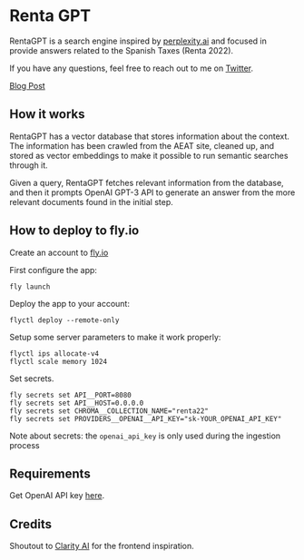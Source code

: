 # Renta GPT

RentaGPT is a search engine inspired by [perplexity.ai](https://www.perplexity.ai/) and focused in provide answers
related to the Spanish Taxes (Renta 2022).

If you have any questions, feel free to reach out to me on [Twitter](https://twitter.com/mpuig).

[Blog Post](https://medium.com/@mpuig/developing-rentagpt-a-search-bot-for-taxes-using-langchain-chroma-and-openai-gpt-c9c56c508a62)

## How it works

RentaGPT has a vector database that stores information about the context.
The information has been crawled from the AEAT site, cleaned up, and stored as vector embeddings to make it
possible to run semantic searches through it.

Given a query, RentaGPT fetches relevant information from the database, and then it prompts OpenAI GPT-3 API to generate
an answer from the more relevant documents found in the initial step.

## How to deploy to fly.io

Create an account to [fly.io](https://fly.io)

First configure the app:

```
fly launch
```

Deploy the app to your account:

```
flyctl deploy --remote-only
```

Setup some server parameters to make it work properly:

```
flyctl ips allocate-v4
flyctl scale memory 1024
```

Set secrets.

```
fly secrets set API__PORT=8080
fly secrets set API__HOST=0.0.0.0
fly secrets set CHROMA__COLLECTION_NAME="renta22"
fly secrets set PROVIDERS__OPENAI__API_KEY="sk-YOUR_OPENAI_API_KEY"
```

Note about secrets: the `openai_api_key` is only used during the ingestion process

## Requirements

Get OpenAI API key [here](https://openai.com/api/).

## Credits

Shoutout to [Clarity AI](https://github.com/mckaywrigley/clarity-ai) for the frontend inspiration.
